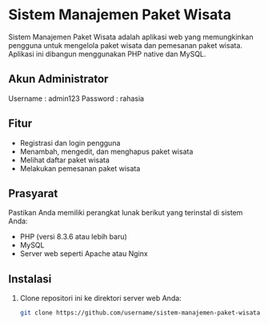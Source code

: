 # Sistem Manajemen Paket Wisata

Sistem Manajemen Paket Wisata adalah aplikasi web yang memungkinkan pengguna untuk mengelola paket wisata dan pemesanan paket wisata. Aplikasi ini dibangun menggunakan PHP native dan MySQL.

## Akun Administrator
Username : admin123
Password : rahasia

## Fitur

- Registrasi dan login pengguna
- Menambah, mengedit, dan menghapus paket wisata
- Melihat daftar paket wisata
- Melakukan pemesanan paket wisata

## Prasyarat

Pastikan Anda memiliki perangkat lunak berikut yang terinstal di sistem Anda:

- PHP (versi 8.3.6 atau lebih baru)
- MySQL
- Server web seperti Apache atau Nginx

## Instalasi

1. Clone repositori ini ke direktori server web Anda:

   ```bash
   git clone https://github.com/username/sistem-manajemen-paket-wisata.git
 
